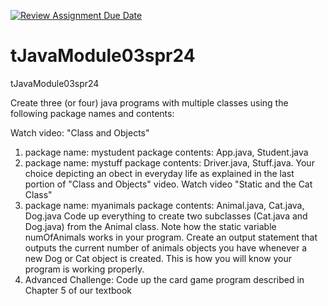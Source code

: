 [![Review Assignment Due Date](https://classroom.github.com/assets/deadline-readme-button-24ddc0f5d75046c5622901739e7c5dd533143b0c8e959d652212380cedb1ea36.svg)](https://classroom.github.com/a/TTxpj73W)
# tJavaModule03spr24
tJavaModule03spr24

Create three (or four) java programs with multiple classes using the following package names and contents:

Watch video: "Class and Objects" 
1) package name: mystudent
   package contents: App.java, Student.java
2) package name: mystuff
   package contents: Driver.java, Stuff.java. Your choice depicting an obect in everyday life as explained in the last portion of "Class and Objects" video.
Watch video "Static and the Cat Class"
3) package name: myanimals
   package contents: Animal.java, Cat.java, Dog.java
   Code up everything to create two subclasses (Cat.java and Dog.java) from the Animal class. Note how the static variable numOfAnimals works in your program.
   Create an output statement that outputs the current number of animals objects you have whenever a new Dog or Cat object is created.
   This is how you will know your program is working properly.
4) Advanced Challenge:
   Code up the card game program described in Chapter 5 of our textbook        
